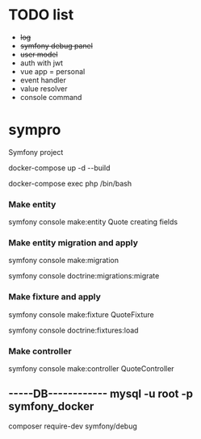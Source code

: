 # TODO list

- ~~log~~
- ~~symfony debug panel~~
- ~~user model~~
- auth with jwt
- vue app = personal
- event handler
- value resolver
- console command

# sympro

Symfony project

docker-compose up -d --build

docker-compose exec php /bin/bash

### Make entity

symfony console make:entity Quote creating fields

### Make entity migration and apply

symfony console make:migration

symfony console doctrine:migrations:migrate

### Make fixture and apply

symfony console make:fixture QuoteFixture

symfony console doctrine:fixtures:load

### Make controller

symfony console make:controller QuoteController

-----DB------------ mysql -u root -p symfony_docker
-------------------


composer require-dev symfony/debug